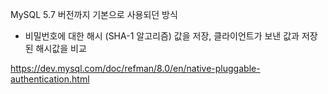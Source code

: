 MySQL 5.7 버전까지 기본으로 사용되던 방식
- 비밀번호에 대한 해시 (SHA-1 알고리즘) 값을 저장, 클라이언트가 보낸 값과 저장된 해시값을 비교

https://dev.mysql.com/doc/refman/8.0/en/native-pluggable-authentication.html